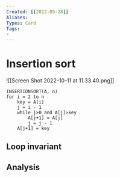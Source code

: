 ```yaml
---
Created: [[2022-09-28]]
Aliases: 
Types: Card
Tags: 
- 
---
```

# Insertion sort
![[Screen Shot 2022-10-11 at 11.33.40.png]]
```Pseudocode
INSERTIONSORT(A, n)
for i = 2 to n
	key = A[i]
	j = i - 1
	while j>0 and A[j]>key
		A[j+1] = A[j]
		j = j - 1
	A[j+1] = key
```
## Loop invariant
## Analysis